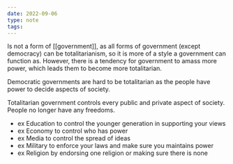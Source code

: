```yaml
---
date: 2022-09-06
type: note
tags: 
---
```


Is not a form of [[government]], as all forms of government (except democracy) can be totalitarianism, so it is more of a style a government can function as. However, there is a tendency for government to amass more power, which leads them to become more totalitarian.

Democratic governments are hard to be totalitarian as the people have power to decide aspects of society.

Totalitarian government controls every public and private aspect of society. People no longer have any freedoms.
- ex Education to control the younger generation in supporting your views
- ex Economy to control who has power
- ex Media to control the spread of ideas
- ex Military to enforce your laws and make sure you maintains power
- ex Religion by endorsing one religion or making sure there is none
